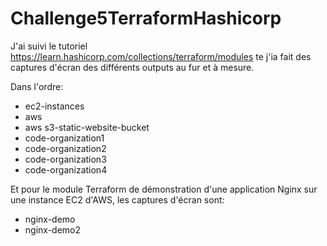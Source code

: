 # Challenge5TerraformHashicorp

J'ai suivi le tutoriel https://learn.hashicorp.com/collections/terraform/modules te j'ia fait des captures d'écran des différents outputs au fur et à mesure.

Dans l'ordre:
- ec2-instances
- aws
- aws s3-static-website-bucket
- code-organization1
- code-organization2
- code-organization3
- code-organization4

Et pour le module Terraform de démonstration d'une application Nginx sur une instance EC2 d'AWS, les captures d'écran sont:
- nginx-demo
- nginx-demo2

